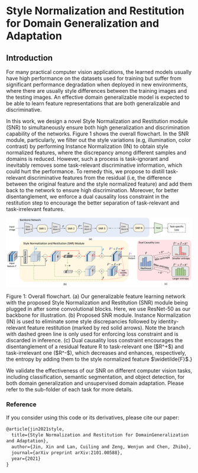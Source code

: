 # Style Normalization and Restitution for Domain Generalization and Adaptation
## Introduction

For many practical computer vision applications, the learned models usually have high performance on the datasets used for training but suffer from significant performance degradation when deployed in new environments, where there are usually style differences between the training images and the testing images. An effective domain generalizable model is expected to be able to learn feature representations that are both generalizable and discriminative. 

In this work, we design a novel Style Normalization and Restitution module (SNR) to simultaneously ensure both high generalization and discrimination capability of the networks.  Figure 1 shows the overall flowchart. In the SNR module, particularly, we filter out the style variations (e.g, illumination, color contrast) by performing Instance Normalization (IN) to obtain style normalized features, where the discrepancy among different samples and domains is reduced. However, such a process is task-ignorant and inevitably removes some task-relevant discriminative information, which could hurt the performance. To remedy this, we propose to distill task-relevant discriminative features from the residual (i.e, the difference between the original feature and the style normalized feature) and add them back to the network to ensure high discrimination. Moreover, for better disentanglement, we enforce a dual causality loss constraint in the restitution step to encourage the better separation of task-relevant and task-irrelevant features. 

<p align="center">
  <img src="imgs/pipeline.png" alt="pipeline" width="800">
</p>
Figure 1: Overall flowchart. (a) Our generalizable feature learning network with the proposed Style Normalization and Restitution (SNR) module being plugged in after some convolutional blocks. Here, we use ResNet-50 as our backbone for illustration. (b) Proposed SNR module. Instance Normalization (IN) is used to eliminate some style discrepancies followed by identity-relevant feature restitution (marked by red solid arrows). Note the branch with dashed green line is only used for enforcing loss constraint and is discarded in inference. (c) Dual causality loss constraint encourages the disentanglement of a residual feature R to task-relevant one ($R^+$) and task-irrelevant one ($R^-$), which decreases and enhances, respectively, the entropy by adding them to the style normalized feature $\widetilde{F}$.}


We validate the effectiveness of our SNR on different computer vision tasks, including classification, semantic segmentation, and object detection, for both domain generalization and unsupervised domain adaptation. Please refer to the sub-folder of each task for more details.

### Reference
If you consider using this code or its derivatives, please cite our paper:

```
@article{jin2021style,
  title={Style Normalization and Restitution for DomainGeneralization and Adaptation},
  author={Jin, Xin and Lan, Cuiling and Zeng, Wenjun and Chen, Zhibo},
  journal={arXiv preprint arXiv:2101.00588},
  year={2021}
}
```
